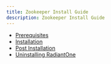 ```yaml
---
title: Zookeeper Install Guide
description: Zookeeper Install Guide
---
```


- [Prerequisites](/installation-guide/01-introduction.md)
- [Installation](/installation-guide/02-configuring-external-zookeeper-ensemble.md)
- [Post Installation](/installation-guide/03-installing-radiantone.md)
- [Uninstalling RadiantOne](/installation-guide/04-testing-a-zookeeper-cluster.md)
